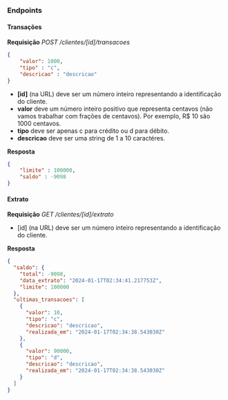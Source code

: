 ### Endpoints
#### Transações
**Requisição**
*POST /clientes/[id]/transacoes*
```json
{
    "valor": 1000,
    "tipo" : "c",
    "descricao" : "descricao"
}
```

- **[id]** (na URL) deve ser um número inteiro representando a identificação do cliente.
- **valor** deve um número inteiro positivo que representa centavos (não vamos trabalhar com frações de centavos). Por exemplo, R$ 10 são 1000 centavos.
- **tipo** deve ser apenas c para crédito ou d para débito.
- **descricao** deve ser uma string de 1 a 10 caractéres.

**Resposta**
```json
{
    "limite" : 100000,
    "saldo" : -9098
}
```

#### Extrato
**Requisição**
*GET /clientes/[id]/extrato*
- [id] (na URL) deve ser um número inteiro representando a identificação do cliente.

**Resposta**
```json
{
  "saldo": {
    "total": -9098,
    "data_extrato": "2024-01-17T02:34:41.217753Z",
    "limite": 100000
  },
  "ultimas_transacoes": [
    {
      "valor": 10,
      "tipo": "c",
      "descricao": "descricao",
      "realizada_em": "2024-01-17T02:34:38.543030Z"
    },
    {
      "valor": 90000,
      "tipo": "d",
      "descricao": "descricao",
      "realizada_em": "2024-01-17T02:34:38.543030Z"
    }
  ]
}
```